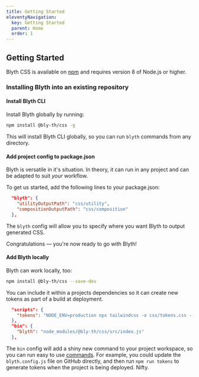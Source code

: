 ```yaml
---
title: Getting Started
eleventyNavigation:
  key: Getting Started
  parent: Home
  order: 1
---
```


## Getting Started

Blyth CSS is available on [npm](https://www.npmjs.com/package/blyth-css) and requires version 8 of Node.js or higher.

### Installing Blyth into an existing repository

#### Install Blyth CLI

Install Blyth globally by running:

```bash
npm install @bly-th/css -g
```

This will install Blyth CLI globally, so you can run `blyth` commands from any directory.

#### Add project config to package.json

Blyth is versatile in it's situation. In theory, it can run in any project and can be adapted to suit _your_ workflow.

To get us started, add the following lines to your package.json:

```json
  "blyth": {
    "utilityOutputPath": "css/utility",
    "compositionOutputPath": "css/composition"
  },
```

The `blyth` config will allow you to specify where you want Blyth to output generated CSS.

Congratulations — you're now ready to go with Blyth!

#### Add Blyth locally

Blyth can work locally, too:

```bash
npm install @bly-th/css --save-dev
```

You can include it within a projects dependencies so it can create new tokens as part of a build at deployment.

```json
  "scripts": {
    "tokens": "NODE_ENV=production npx tailwindcss -o css/tokens.css --watch",
  },
  "bin": {
    "blyth": "node_modules/@bly-th/css/src/index.js"
  },
```

The `bin` config will add a shiny new command to your project workspace, so you can run easy to use [commands](/docs/commands/). For example, you could update the `blyth.config.js` file on GitHub directly, and then run `npm run tokens` to generate tokens when the project is being deployed. Nifty.
